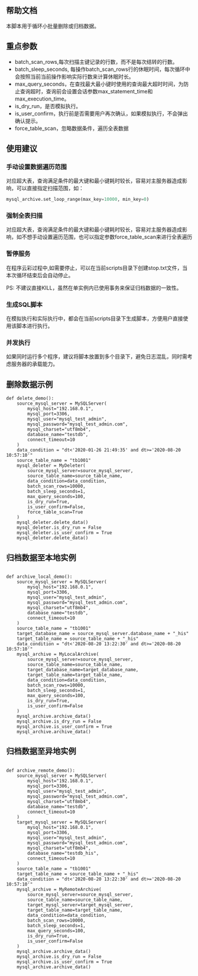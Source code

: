 ## 帮助文档
本脚本用于循环小批量删除或归档数据。

## 重点参数
- batch_scan_rows,每次扫描主键记录的行数，而不是每次结转的行数。
- batch_sleep_seconds, 每操作batch_scan_rows行的休眠时间，每次循环中会按照当前当前操作影响实际行数来计算休眠时长。
- max_query_seconds，在查找最大最小键时使用的查询最大超时时间，为防止查询超时，查询前会设置会话参数max_statement_time和max_execution_time。
- is_dry_run，是否模拟执行。
- is_user_confirm，执行前是否需要用户再次确认，如果模拟执行，不会弹出确认提示。
- force_table_scan，忽略数据条件，遍历全表数据

## 使用建议
### 手动设置数据遍历范围
对应超大表，查询满足条件的最大键和最小键耗时较长，容易对主服务器造成影响，可以直接指定扫描范围，如：
```SQL
mysql_archive.set_loop_range(max_key=10000, min_key=0)
```
### 强制全表扫描
对应超大表，查询满足条件的最大键和最小键耗时较长，容易对主服务器造成影响，如不想手动设置遍历范围，也可以指定参数force_table_scan来进行全表遍历

### 暂停服务
在程序云彩过程中,如需要停止，可以在当前scripts目录下创建stop.txt文件，当本次循环结束后会自动停止。

PS: 不建议直接KILL，虽然在单实例内已使用事务来保证归档数据的一致性。

### 生成SQL脚本
在模拟执行和实际执行中，都会在当前scripts目录下生成脚本，方便用户直接使用该脚本进行执行。

### 并发执行
如果同时运行多个程序，建议将脚本放置到多个目录下，避免日志混乱，同时需考虑服务器的承载能力。

## 删除数据示例
```JS
def delete_demo():
    source_mysql_server = MySQLServer(
        mysql_host="192.168.0.1",
        mysql_port=3306,
        mysql_user="mysql_test_admin",
        mysql_password="mysql_test_admin.com",
        mysql_charset="utf8mb4",
        database_name="testdb",
        connect_timeout=10
    )
    data_condition = "dt<'2020-01-26 21:49:35' and dt>='2020-08-20 10:57:10'"
    source_table_name = "tb1001"
    mysql_deleter = MyDeleter(
        source_mysql_server=source_mysql_server,
        source_table_name=source_table_name,
        data_condition=data_condition,
        batch_scan_rows=10000,
        batch_sleep_seconds=1,
        max_query_seconds=100,
        is_dry_run=True,
        is_user_confirm=False,
        force_table_scan=True
    )
    mysql_deleter.delete_data()
    mysql_deleter.is_dry_run = False
    mysql_deleter.is_user_confirm = True
    mysql_deleter.delete_data()

```

## 归档数据至本地实例
```JS

def archive_local_demo():
    source_mysql_server = MySQLServer(
        mysql_host="192.168.0.1",
        mysql_port=3306,
        mysql_user="mysql_test_admin",
        mysql_password="mysql_test_admin.com",
        mysql_charset="utf8mb4",
        database_name="testdb",
        connect_timeout=10
    )
    source_table_name = "tb1001"
    target_database_name = source_mysql_server.database_name + "_his"
    target_table_name = source_table_name + "_his"
    data_condition = "dt<'2020-08-20 13:22:30' and dt>='2020-08-20 10:57:10'"
    mysql_archive = MyLocalArchive(
        source_mysql_server=source_mysql_server,
        source_table_name=source_table_name,
        target_database_name=target_database_name,
        target_table_name=target_table_name,
        data_condition=data_condition,
        batch_scan_rows=10000,
        batch_sleep_seconds=1,
        max_query_seconds=100,
        is_dry_run=True,
        is_user_confirm=False
    )
    mysql_archive.archive_data()
    mysql_archive.is_dry_run = False
    mysql_archive.is_user_confirm = True
    mysql_archive.archive_data()

```

## 归档数据至异地实例
```JS

def archive_remote_demo():
    source_mysql_server = MySQLServer(
        mysql_host="192.168.0.1",
        mysql_port=3306,
        mysql_user="mysql_test_admin",
        mysql_password="mysql_test_admin.com",
        mysql_charset="utf8mb4",
        database_name="testdb",
        connect_timeout=10
    )
    target_mysql_server = MySQLServer(
        mysql_host="192.168.0.1",
        mysql_port=3306,
        mysql_user="mysql_test_admin",
        mysql_password="mysql_test_admin.com",
        mysql_charset="utf8mb4",
        database_name="testdb_his",
        connect_timeout=10
    )
    source_table_name = "tb1001"
    target_table_name = source_table_name + "_his"
    data_condition = "dt<'2020-08-20 13:22:30' and dt>='2020-08-20 10:57:10'"
    mysql_archive = MyRemoteArchive(
        source_mysql_server=source_mysql_server,
        source_table_name=source_table_name,
        target_mysql_server=target_mysql_server,
        target_table_name=target_table_name,
        data_condition=data_condition,
        batch_scan_rows=10000,
        batch_sleep_seconds=1,
        max_query_seconds=100,
        is_dry_run=True,
        is_user_confirm=False
    )
    mysql_archive.archive_data()
    mysql_archive.is_dry_run = False
    mysql_archive.is_user_confirm = True
    mysql_archive.archive_data()

```